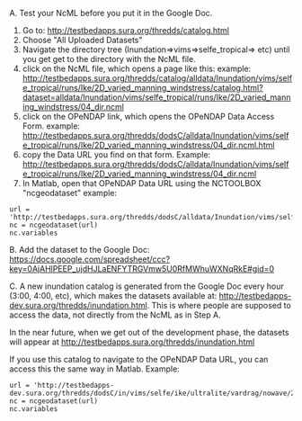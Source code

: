 A.  Test your NcML before you put it in the Google Doc.

1. Go to:  http://testbedapps.sura.org/thredds/catalog.html
2.  Choose "All Uploaded Datasets"
3. Navigate the directory tree (Inundation=>vims=>selfe_tropical=>
etc) until you get get to the directory with the NcML file.
4.  click on the NcML file, which opens a page like this:
example: <http://testbedapps.sura.org/thredds/catalog/alldata/Inundation/vims/selfe_tropical/runs/Ike/2D_varied_manning_windstress/catalog.html?dataset=alldata/Inundation/vims/selfe_tropical/runs/Ike/2D_varied_manning_windstress/04_dir.ncml>
5. click on the OPeNDAP link, which opens the OPeNDAP Data Access Form.
example: http://testbedapps.sura.org/thredds/dodsC/alldata/Inundation/vims/selfe_tropical/runs/Ike/2D_varied_manning_windstress/04_dir.ncml.html
6. copy the Data URL you find on that form.   Example:
http://testbedapps.sura.org/thredds/dodsC/alldata/Inundation/vims/selfe_tropical/runs/Ike/2D_varied_manning_windstress/04_dir.ncml
7. In Matlab, open that OPeNDAP Data URL using the NCTOOLBOX  "ncgeodataset"
example:
```
url = 'http://testbedapps.sura.org/thredds/dodsC/alldata/Inundation/vims/selfe_tropical/runs/Ike/2D_varied_manning_windstress/04_dir.ncml'
nc = ncgeodataset(url)
nc.variables
```

B. Add the dataset to the Google Doc:
https://docs.google.com/spreadsheet/ccc?key=0AjAHlPEEP_ujdHJLaENFYTRGVmw5U0RfMWhuWXNqRkE#gid=0

C. A new inundation catalog is generated from the Google Doc every
hour (3:00, 4:00, etc), which makes the datasets available at:
<http://testbedapps-dev.sura.org/thredds/inundation.html>.   This is
where people are supposed to access the data, not directly from the
NcML as in Step A.

In the near future, when we get out of the development phase, the
datasets will appear at
http://testbedapps.sura.org/thredds/inundation.html

If you use this catalog to navigate to the OPeNDAP Data URL, you can
access this the same way in Matlab.  Example:
```
url = 'http://testbedapps-dev.sura.org/thredds/dodsC/in/vims/selfe/ike/ultralite/vardrag/nowave/2d'
nc = ncgeodataset(url)
nc.variables
```
